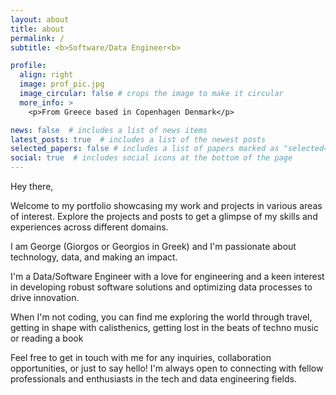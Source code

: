 ```yaml
---
layout: about
title: about
permalink: /
subtitle: <b>Software/Data Engineer<b>

profile:
  align: right
  image: prof_pic.jpg
  image_circular: false # crops the image to make it circular
  more_info: >
    <p>From Greece based in Copenhagen Denmark</p>

news: false  # includes a list of news items
latest_posts: true  # includes a list of the newest posts
selected_papers: false # includes a list of papers marked as "selected={true}"
social: true  # includes social icons at the bottom of the page
---
```

Hey there,

Welcome to my portfolio showcasing my work and projects in various areas of interest. Explore the projects and posts to get a glimpse of my skills and experiences across different domains.

I am George (Giorgos or Georgios in Greek) and I'm passionate about technology, data, and making an impact.

I'm a Data/Software Engineer with a love for engineering and a keen interest in developing robust software solutions and optimizing data processes to drive innovation.

When I'm not coding, you can find me exploring the world through travel, getting in shape with calisthenics, getting lost in the beats of techno music or reading a book

Feel free to get in touch with me for any inquiries, collaboration opportunities, or just to say hello! I'm always open to connecting with fellow professionals and enthusiasts in the tech and data engineering fields.